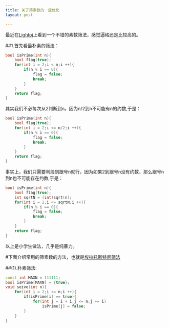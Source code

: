 ```yaml
---
title: 关于筛素数的一些优化
layout: post

---
```


最近在[Lightoj](http://lightoj.com/article_show.php?article=1001)上看到一个不错的素数筛法，感觉逼格还是比较高的。

##1.首先看最朴素的筛法：

```cpp
bool isPrime(int n){
    bool flag(true);
    for(int i = 2;i < n;i ++){
        if(n % i == 0){
            flag = false;
            break;
        }
    }
    return flag;
}
```

其实我们不必每次从<let>2</let>判断到<let>n<let>。因为<let>n/2</let>到<let>n</let>不可能有<let>n</let>的约数,于是：

```cpp
bool isPrime(int n){
    bool flag(true);
    for(int i = 2;i <= n/2;i ++){
        if(n % i == 0){
            flag = false;
            break;
        }
    }
    return flag;
}
```

事实上，我们只需要判段到跟号<let>n</let>就行，因为如果<let>2</let>到跟号<let>n</let>没有约数，那么跟号<let>n</let>到<let>n</let>也不可能存在约数,于是：

```cpp
bool isPrime(int n){
    bool flag(true);
    int sqrtN = (int)sqrt(n);
    for(int i = 2;i <= sqrtN;i ++){
        if(n % i == 0){
            flag = false;
            break;
        }
    }
    return flag;
}
```

以上是小学生做法，几乎是纯暴力。


#下面介绍常用的筛素数的方法，也就是[埃拉托斯特尼筛法](http://zh.wikipedia.org/wiki/%E5%9F%83%E6%8B%89%E6%89%98%E6%96%AF%E7%89%B9%E5%B0%BC%E7%AD%9B%E6%B3%95)

##(1).朴素筛法:

```cpp
const int MAXN = 111111;
bool isPrime[MAXN] = {true};
void seive(int n){
    for(int i = 2;i <= n;i ++){
        if(isPrime[i] == true){
            for(int j = i + i;j <= n;j += i)
                isPrime[j] = false;
        }
    }
}
```
